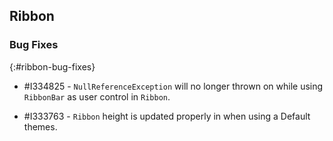 ## Ribbon

### Bug Fixes
{:#ribbon-bug-fixes}

* \#I334825 - `NullReferenceException` will no longer thrown on while using `RibbonBar` as user control in `Ribbon`.

* \#I333763 - `Ribbon` height is updated properly in when using a Default themes.
